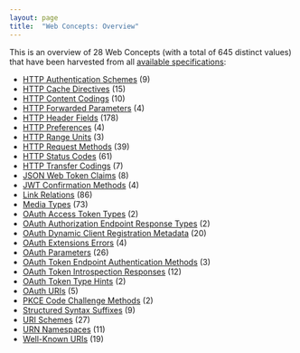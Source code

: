 ```yaml
---
layout: page
title:  "Web Concepts: Overview"
---
```


This is an overview of 28 Web Concepts (with a total of 645 distinct values) that have been harvested from all [available specifications](/specs):

* [HTTP Authentication Schemes](http-authentication-scheme/) (9)
* [HTTP Cache Directives](http-cache-directive/) (15)
* [HTTP Content Codings](http-content-coding/) (10)
* [HTTP Forwarded Parameters](http-forwarded-parameter/) (4)
* [HTTP Header Fields](http-header/) (178)
* [HTTP Preferences](http-preference/) (4)
* [HTTP Range Units](http-range-unit/) (3)
* [HTTP Request Methods](http-method/) (39)
* [HTTP Status Codes](http-status-code/) (61)
* [HTTP Transfer Codings](http-transfer-coding/) (7)
* [JSON Web Token Claims](jwt-claim/) (8)
* [JWT Confirmation Methods](jwt-confirmation-method/) (4)
* [Link Relations](link-relation/) (86)
* [Media Types](media-type/) (73)
* [OAuth Access Token Types](oauth-access-token-type/) (2)
* [OAuth Authorization Endpoint Response Types](oauth-authorization-endpoint-response-type/) (2)
* [OAuth Dynamic Client Registration Metadata](oauth-client-metadata/) (20)
* [OAuth Extensions Errors](oauth-extension-error/) (4)
* [OAuth Parameters](oauth-parameter/) (26)
* [OAuth Token Endpoint Authentication Methods](oauth-token-endpoint-auth-method/) (3)
* [OAuth Token Introspection Responses](oauth-token-introspection-response/) (12)
* [OAuth Token Type Hints](oauth-token-type-hint/) (2)
* [OAuth URIs](oauth-uri/) (5)
* [PKCE Code Challenge Methods](pkce-code-challenge-method/) (2)
* [Structured Syntax Suffixes](structured-syntax-suffix/) (9)
* [URI Schemes](uri-scheme/) (27)
* [URN Namespaces](urn-namespace/) (11)
* [Well-Known URIs](well-known-uri/) (19)

